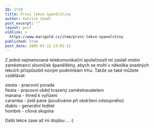 ```yaml
---
ID: 1719
title: První lekce španělštiny
author: Patrick Zandl
post_excerpt: ""
layout: post
oldlink: >
  https://www.marigold.cz/item/prvni-lekce-spanelstiny
published: true
post_date: 2005-07-12 23:01:12
---
```

<p>Z jedné nejmenované telekomunikační společnosti mi zaslali místní zaměstnanci slovníček španělštiny, abych se mohl v několika snadných lekcích přizpůsobit novým podmínkám trhu. Takže se také můžete vzdělávat:</p>

<p>siesta - pracovní porada<br/>
fiesta - pracovní oběd hrazený zaměstnavatelem<br/>
manana - ihned k vyřízení<br/>
caramba - jistě pane (používáme při obdržení odstupného)<br/>
diablo - generální ředitel<br/>
hombre - cílová skupina</p>

<p>Další lekce zase až mi dojdou ... :)
</p>
